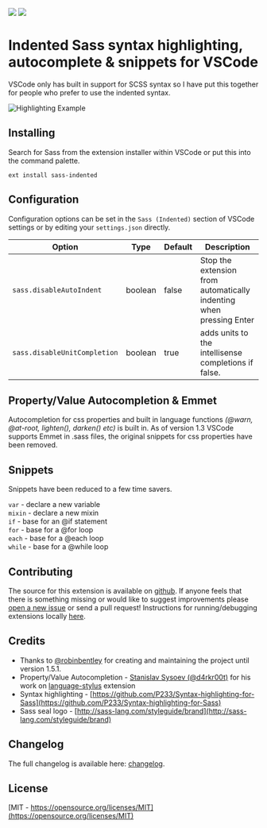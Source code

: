 [![](https://vsmarketplacebadge.apphb.com/version-short/syler.sass-indented.svg)](https://marketplace.visualstudio.com/items?itemName=syler.sass-indented)
[![](https://vsmarketplacebadge.apphb.com/installs-short/syler.sass-indented.svg)](https://marketplace.visualstudio.com/items?itemName=syler.sass-indented)
<!-- [![](https://vsmarketplacebadge.apphb.com/rating-short/syler.sass-indented.svg)](https://marketplace.visualstudio.com/items?itemName=syler.sass-indented)
[![GitHub stars](https://img.shields.io/github/stars/TheRealSyler/vscode-sass-indented.svg?style=social&label=Star%20on%20Github)](https://github.com/TheRealSyler/vscode-sass-indented) -->

# Indented Sass syntax highlighting, autocomplete & snippets for VSCode
VSCode only has built in support for SCSS syntax so I have put this together for people who prefer to use the indented syntax.

![Highlighting Example](https://raw.githubusercontent.com/TheRealSyler/vscode-sass-indented/master/images/screenshot.png)

## Installing
Search for Sass from the extension installer within VSCode or put this into the command palette.
```npm
ext install sass-indented
```

## Configuration

Configuration options can be set in the `Sass (Indented)` section of VSCode settings or by editing your `settings.json` directly.

| Option                       | Type    | Default | Description                                                         |
| ---------------------------- | ------- | ------- | ------------------------------------------------------------------- |
| `sass.disableAutoIndent`     | boolean | false   | Stop the extension from automatically indenting when pressing Enter |
| `sass.disableUnitCompletion` | boolean | true    | adds units to the intellisense completions if false.                |

## Property/Value Autocompletion & Emmet
Autocompletion for css properties and built in language functions _(@warn, @at-root, lighten(), darken() etc)_ is built in. As of version 1.3 VSCode supports Emmet in .sass files, the original snippets for css properties have been removed.

## Snippets
Snippets have been reduced to a few time savers.

`var` - declare a new variable   
`mixin` - declare a new mixin   
`if` - base for an @if statement   
`for` - base for a @for loop   
`each` - base for a @each loop   
`while` - base for a @while loop   

## Contributing
The source for this extension is available on [github](https://github.com/TheRealSyler/vscode-sass-indented). If anyone feels that there is something missing or would like to suggest improvements please [open a new issue](https://github.com/TheRealSyler/vscode-sass-indented/issues) or send a pull request! Instructions for running/debugging extensions locally [here](https://code.visualstudio.com/docs/extensions/overview).

## Credits

- Thanks to [@robinbentley](https://github.com/robinbentley) for creating and maintaining the project until version 1.5.1.
- Property/Value Autocompletion - [Stanislav Sysoev (@d4rkr00t)](https://github.com/d4rkr00t) for his work on [language-stylus](https://github.com/d4rkr00t/language-stylus) extension
- Syntax highlighting - [https://github.com/P233/Syntax-highlighting-for-Sass](https://github.com/P233/Syntax-highlighting-for-Sass)
- Sass seal logo - [http://sass-lang.com/styleguide/brand](http://sass-lang.com/styleguide/brand)

## Changelog
The full changelog is available here: [changelog](CHANGELOG.md).

## License
[MIT - https://opensource.org/licenses/MIT](https://opensource.org/licenses/MIT)